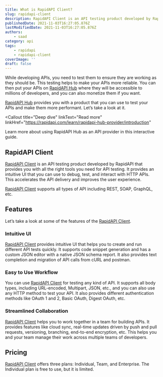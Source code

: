 ```yaml
---
title: What is RapidAPI Client?
slug: rapidapi-client
description: RapidAPI Client is an API testing product developed by RapidAPI that provides you with all the right tools you need for API testing.
publishedDate: 2021-11-03T16:27:05.876Z
lastModifiedDate: 2021-11-03T16:27:05.876Z
authors:
    - saad
category: api
tags:
    - rapidapi
    - rapidapi-client
coverImage: ''
draft: false
---
```


<Lead>

While developing APIs, you need to test them to ensure they are working as they should be. This testing helps to make your APIs more reliable. You can then put your APIs on [RapidAPI Hub](https://RapidAPI.com/hub?utm_source=RapidAPI.com/guides&utm_medium=DevRel&utm_campaign=DevRel) where they will be accessible to millions of developers, and you can also monetize them if you want.

</Lead>

[RapidAPI Hub](https://RapidAPI.com/hub?utm_source=RapidAPI.com/guides&utm_medium=DevRel&utm_campaign=DevRel) provides you with a product that you can use to test your APIs and make them more performant. Let’s take a look at it.

<Callout
  title="Deep dive"
  linkText="Read more"
  linkHref="https://rapidapi.com/learn/rapidapi-hub-provider/introduction"
>
  Learn more about using RapidAPI Hub as an API provider in this interactive guide.
</Callout>

## RapidAPI Client

[RapidAPI Client](https://RapidAPI.com/products/api-design?utm_source=RapidAPI.com/guides&utm_medium=DevRel&utm_campaign=DevRel) is an API testing product developed by RapidAPI that provides you with all the right tools you need for API testing. It provides an intuitive UI that you can use to debug, test, and interact with HTTP APIs. This accelerates the API delivery and improves the user experience.

[RapidAPI Client](https://RapidAPI.com/products/api-design?utm_source=RapidAPI.com/guides&utm_medium=DevRel&utm_campaign=DevRel) supports all types of API including REST, SOAP, GraphQL, etc.

## Features

Let’s take a look at some of the features of the [RapidAPI Client](https://RapidAPI.com/products/api-design?utm_source=RapidAPI.com/guides&utm_medium=DevRel&utm_campaign=DevRel).

### Intuitive UI

[RapidAPI Client](https://RapidAPI.com/products/api-design?utm_source=RapidAPI.com/guides&utm_medium=DevRel&utm_campaign=DevRel) provides intuitive UI that helps you to create and run different API tests quickly. It supports code snippet generation and has a custom JSON editor with a native JSON schema report. It also provides text completion and migration of API calls from cURL and postman.

### Easy to Use Workflow

You can use [RapidAPI Client](https://RapidAPI.com/products/api-design?utm_source=RapidAPI.com/guides&utm_medium=DevRel&utm_campaign=DevRel) for testing any kind of API. It supports all body types, including URL-encoded, Multipart, JSON, etc., and you can also use any HTTP method to test your API. It also provides different authentication methods like OAuth 1 and 2, Basic OAuth, Digest OAuth, etc.

### Streamlined Collaboration

[RapidAPI Client](https://RapidAPI.com/products/api-design?utm_source=RapidAPI.com/guides&utm_medium=DevRel&utm_campaign=DevRel) helps you to work together in a team for building APIs. It provides features like cloud sync, real-time updates driven by push and pull requests, versioning, branching, end-to-end encryption, etc. This helps you and your team manage their work across multiple teams of developers.

## Pricing

[RapidAPI Client](https://RapidAPI.com/products/api-design?utm_source=RapidAPI.com/guides&utm_medium=DevRel&utm_campaign=DevRel) offers three plans: Individual, Team, and Enterprise. The Individual plan is free to use, but it is limited.
